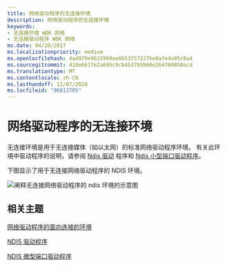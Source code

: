 ```yaml
---
title: 网络驱动程序的无连接环境
description: 网络驱动程序的无连接环境
keywords:
- 无连接环境 WDK 网络
- 无连接驱动程序 WDK 网络
ms.date: 04/20/2017
ms.localizationpriority: medium
ms.openlocfilehash: 4ad979e9615999ee8b53f57227be8afe4e85c8a4
ms.sourcegitcommit: 418e6617e2a695c9cb4b37b5b60e264760858acd
ms.translationtype: MT
ms.contentlocale: zh-CN
ms.lasthandoff: 12/07/2020
ms.locfileid: "96813705"
---
```

# <a name="connectionless-environment-for-network-drivers"></a>网络驱动程序的无连接环境





无连接环境是用于无连接媒体（如以太网）的标准网络驱动程序环境。 有关此环境中驱动程序的说明，请参阅 [Ndis 驱动](ndis-drivers.md) 程序和 [Ndis 小型端口驱动程序](ndis-miniport-drivers2.md)。

下图显示了用于无连接网络驱动程序的 NDIS 环境。

![阐释无连接网络驱动程序的 ndis 环境的示意图](images/media01.png)

## <a name="related-topics"></a>相关主题


[网络驱动程序的面向连接的环境](connection-oriented-environment-for-network-drivers.md)

[NDIS 驱动程序](ndis-drivers.md)

[NDIS 微型端口驱动程序](ndis-miniport-drivers2.md)

 

 







